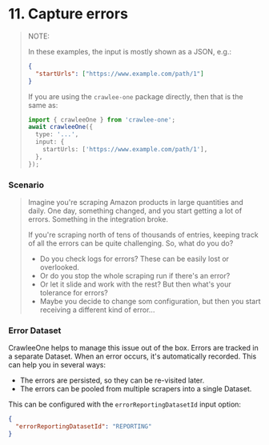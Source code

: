 # 11. Capture errors

> NOTE:
>
> In these examples, the input is mostly shown as a JSON, e.g.:
>
> ```json
> {
>   "startUrls": ["https://www.example.com/path/1"]
> }
> ```
>
> If you are using the `crawlee-one` package directly, then that is the same as:
>
> ```ts
> import { crawleeOne } from 'crawlee-one';
> await crawleeOne({
>   type: '...',
>   input: {
>     startUrls: ['https://www.example.com/path/1'],
>   },
> });
> ```

### Scenario

> Imagine you're scraping Amazon products in large quantities and daily. One day, something changed, and you start getting a lot of errors. Something in the integration broke.
>
> If you're scraping north of tens of thousands of entries, keeping track of all the errors can be quite challenging. So, what do you do?
>
> - Do you check logs for errors? These can be easily lost or overlooked.
> - Or do you stop the whole scraping run if there's an error?
> - Or let it slide and work with the rest? But then what's your tolerance for errors?
> - Maybe you decide to change som configuration, but then you start receiving a different kind of error...

### Error Dataset

CrawleeOne helps to manage this issue out of the box. Errors are tracked in a separate Dataset. When an error occurs, it's automatically recorded. This can help you in several ways:

- The errors are persisted, so they can be re-visited later.
- The errors can be pooled from multiple scrapers into a single Dataset.

This can be configured with the `errorReportingDatasetId` input option:

```json
{
  "errorReportingDatasetId": "REPORTING"
}
```
